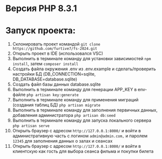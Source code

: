 # Версия PHP 8.3.1

# Запуск проекта:
1. Склонировать проект командой `git clone https://github.com/furtive7/fs-2024.git`
2. Открыть проект в IDE (использовался VSC)
3. Выполнить в терминале команду для установки зависимостей `npm install`, затем `composer install`
4. Создать файла окружения .env из .env.example и сделать/проверить настройки БД (DB_CONNECTION=sqlite, DB_DATABASE=database.sqlite) 
5. Cоздать файл базы данных database.sqlite
6. Выполнить в терминале команду для генерации APP_KEY в env-файле `php artisan key:generate`
7. Выполнить в терминале команду для применения миграций (создания таблиц БД) `php artisan migrate` 
8. Выполнить в терминале команду для заполнения первичных данных, добавления администратора `php artisan db:seed`
9. Выполнить в терминале команду для запуска локального сервера `php artisan serve`
10. Открыть браузер с адресом `http://127.0.0.1:8000/` и войти в административную часть с логином `admin@admin.com,` и паролем `12345` для заполнения данных о залах и сеансах
11. Открыть браузер с адресом `http://127.0.0.1:8000/` и войти в клиентскую как гость для выбора сеанса фильма и покупки билета
    
